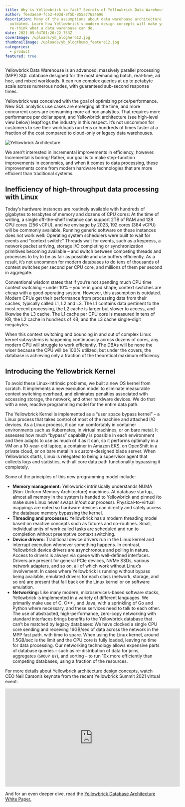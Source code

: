 ```yaml
---
title: Why is Yellowbrick so fast? Secrets of Yellowbrick Data Warehouse architecture
author: f6e3aea9-fc52-403d-8f5b-855a77624696
description: Many of the assumptions about data warehouse architecture are
  outdated. Learn how Yellowbrick's modern design concepts will make you
  re-think what a data warehouse can do.
date: 2021-05-04T01:20:22.753Z
coverImage: /uploads/yb_bloghero12.jpg
thumbnailImage: /uploads/yb_blogthumb_feature12.jpg
categories:
  - product
featured: true
---
```

Yellowbrick Data Warehouse is an advanced, massively parallel processing (MPP) SQL database designed for the most demanding batch, real-time, ad hoc, and mixed workloads. It can run complex queries at up to petabyte scale across numerous nodes, with guaranteed sub-second response times.

Yellowbrick was conceived with the goal of optimizing price/performance. New SQL analytics use cases are emerging all the time, and more concurrent users are consuming more ad hoc analytics. That requires more performance per dollar spent, and Yellowbrick architecture (see high-level view below) leapfrogs the industry in this respect. It’s not uncommon for customers to see their workloads run tens or hundreds of times faster at a fraction of the cost compared to cloud-only or legacy data warehouses.

![Yellowbrick Architecture](/uploads/Yellowbrick-Architecture.png)

We aren’t interested in incremental improvements in efficiency, however. Incremental is boring! Rather, our goal is to make step-function improvements in economics, and when it comes to data processing, these improvements come from modern hardware technologies that are more efficient than traditional systems. 

## Inefficiency of high-throughput data processing with Linux

Today’s hardware instances are routinely available with hundreds of gigabytes to terabytes of memory and dozens of CPU cores: At the time of writing, a single off-the-shelf instance can support 2TB of RAM and 128 CPU cores (256 vCPU), and we envisage by 2023, 192 cores (384 vCPU) will be commonly available. Running generic software on these instances does not work well: Operating system schedulers were built to wait for events and “context switch:” Threads wait for events, such as a keypress, a network packet arriving, storage I/O completing or synchronization primitives becoming available – and switch between competing threads and processes to try to be as fair as possible and use buffers efficiently. As a result, it’s not uncommon for modern databases to do tens of thousands of context switches per second per CPU core, and millions of them per second in aggregate.

Conventional wisdom states that if you’re not spending much CPU time context switching – under 10% – you’re in good shape; context switches are cheap with a good operating system. However, this assumption is outdated. Modern CPUs get their performance from processing data from their caches, typically called L1, L2 and L3. The L1 contains data pertinent to the most recent processing, the L2 cache is larger but slower to access, and likewise the L3 cache. The L1 cache per CPU core is measured in tens of KB, the L2 cache in hundreds of KB, and the L3 cache single-digit megabytes. 

When this context switching and bouncing in and out of complex Linux kernel subsystems is happening continuously across dozens of cores, any modern CPU will struggle to work efficiently. The DBAs will be none the wiser because the CPU will be 100% utilized, but under the covers, the database is achieving only a fraction of the theoretical maximum efficiency.

## Introducing the Yellowbrick Kernel

To avoid these Linux-intrinsic problems, we built a new OS kernel from scratch. It implements a new execution model to eliminate measurable context switching overhead, and eliminates penalties associated with accessing storage, the network, and other hardware devices. We do that with a new, reactive programming model for the entire data path.

The Yellowbrick Kernel is implemented as a “user space bypass kernel” – a Linux process that takes control of most of the machine and attached I/O devices. As a Linux process, it can run comfortably in container environments such as Kubernetes, in virtual machines, or on bare metal. It assesses how much “bypass” capability is possible in each environment and then adapts to use as much of it as it can, so it performs optimally in a VM on a 10-year-old laptop, a container in Amazon EKS, on OpenShift in a private cloud, or on bare metal in a custom-designed blade server. When Yellowbrick starts, Linux is relegated to being a supervisor agent that collects logs and statistics, with all core data path functionality bypassing it completely. 

Some of the principles of this new programming model include:

* **Memory management:** Yellowbrick intrinsically understands NUMA (Non-Uniform Memory Architecture) machines. At database startup, almost all memory in the system is handed to Yellowbrick and pinned (to make sure Linux never swaps in/out our process). Physical-to-virtual mappings are noted so hardware devices can directly and safely access the database memory bypassing the kernel.
* **Threading and processes:** Yellowbrick has a modern threading model based on reactive concepts such as futures and co-routines. Small, individual units of work called tasks are scheduled and run to completion without preemptive context switching. 
* **Device drivers:** Traditional device drivers run in the Linux kernel and interrupt execution whenever something happens. In contrast, Yellowbrick device drivers are asynchronous and polling in nature. Access to drivers is always via queue with well-defined interfaces. Drivers are present for general PCIe devices, NVMe SSDs, various network adapters, and so on, all of which work without Linux’s involvement. In cases where Yellowbrick is running without bypass being available, emulated drivers for each class (network, storage, and so on) are present that fall back on the Linux kernel or on software emulation.
* **Networking:** Like many modern, microservices-based software stacks, Yellowbrick is implemented in a variety of different languages. We primarily make use of C, C++ , and Java, with a sprinkling of Go and Python where necessary, and these services need to talk to each other. The use of abstracted, high-performance, zero-copy networking with standard interfaces brings benefits to the Yellowbrick database that can’t be matched by legacy databases: We have clocked a single CPU core sending and receiving 16GB/sec of data across the network in the MPP fast path, with time to spare. When using the Linux kernel, around 1.5GB/sec is the limit and the CPU core is fully loaded, leaving no time for data processing. Our networking technology allows expensive parts of database queries – such as re-distribution of data for joins, aggregates (`GROUP BY`), and sorting – to run 10x more efficiently than competing databases, using a fraction of the resources. 

For more details about Yellowbrick architecture design concepts, watch CEO Neil Carson’s keynote from the recent Yellowbrick Summit 2021 virtual event:

<p align="center"><iframe width="560" height="315" src="https://www.youtube.com/embed/NIAm5Wc2stM" title="YouTube video player" frameborder="0" allow="accelerometer; autoplay; clipboard-write; encrypted-media; gyroscope; picture-in-picture" allowfullscreen></iframe></p>

And for an even deeper dive, read the [Yellowbrick Database Architecture White Paper.](https://www.yellowbrick.com/go/yellowbrick-data-warehouse-architecture/)